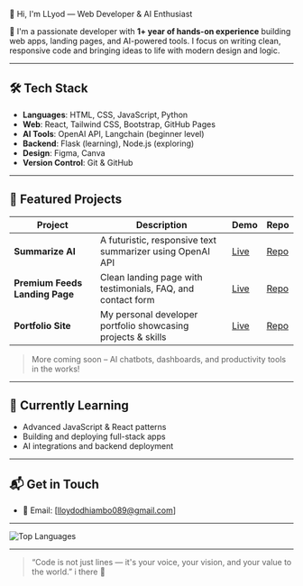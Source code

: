 👋 Hi, I'm LLyod  — Web Developer & AI Enthusiast

🚀 I'm a passionate developer with **1+ year of hands-on experience** building web apps, landing pages, and AI-powered tools. I focus on writing clean, responsive code and bringing ideas to life with modern design and logic.

---

## 🛠 Tech Stack

- **Languages**: HTML, CSS, JavaScript, Python  
- **Web**: React, Tailwind CSS, Bootstrap, GitHub Pages  
- **AI Tools**: OpenAI API, Langchain (beginner level)  
- **Backend**: Flask (learning), Node.js (exploring)  
- **Design**: Figma, Canva  
- **Version Control**: Git & GitHub  

---

## 📂 Featured Projects

| Project | Description | Demo | Repo |
|--------|-------------|------|------|
| **Summarize AI** | A futuristic, responsive text summarizer using OpenAI API | [Live](#) | [Repo](#) |
| **Premium Feeds Landing Page** | Clean landing page with testimonials, FAQ, and contact form | [Live](#) | [Repo](#) |
| **Portfolio Site** | My personal developer portfolio showcasing projects & skills | [Live](#) | [Repo](#) |

> More coming soon – AI chatbots, dashboards, and productivity tools in the works!

---

## 🌱 Currently Learning

- Advanced JavaScript & React patterns  
- Building and deploying full-stack apps  
- AI integrations and backend deployment  

---

## 📬 Get in Touch

- 📧 Email: [lloydodhiambo089@gmail.com]  
    

---

![Top Languages](https://github-readme-stats.vercel.app/api/top-langs/?username=lloyd-nocturnis&layout=compact&theme=radical)

---

> “Code is not just lines — it's your voice, your vision, and your value to the world.”
i there 👋

<!--
**lloyd-nocturnis/lloyd-nocturnis** is a ✨ _special_ ✨ repository because its `README.md` (this file) appears on your GitHub profile.

Here are some ideas to get you started:

- 🔭 I’m currently working on ...
- 🌱 I’m currently learning ...
- 👯 I’m looking to collaborate on ...
- 🤔 I’m looking for help with ...
- 💬 Ask me about ...
- 📫 How to reach me: ...
- 😄 Pronouns: ...
- ⚡ Fun fact: ...
-->
